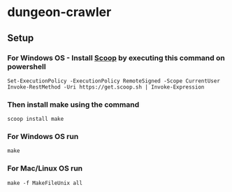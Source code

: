 # dungeon-crawler
## Setup
### For Windows OS - Install [Scoop](https://scoop.sh/) by executing this command on powershell 
```
Set-ExecutionPolicy -ExecutionPolicy RemoteSigned -Scope CurrentUser
Invoke-RestMethod -Uri https://get.scoop.sh | Invoke-Expression
```
### Then install make using the command
```
scoop install make
```

### For Windows OS run
```
make
```
### For Mac/Linux OS run
```
make -f MakeFileUnix all
```
